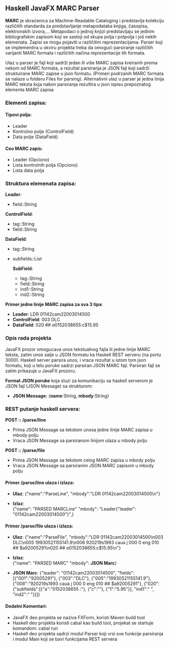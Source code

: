 ## Haskell JavaFX MARC Parser

**MARC** je skraćenica za Machine-Readable Cataloging i predstavlja kolekciju različitih standarda za predstavljanje metapodataka knjiga, časopisa, elektronskih izvora,... Metapodaci o jednoj knjizi predstavljaju se jednim bibliografskim zapisom koji se sastoji od skupa polja i potpolja i još nekih elemenata. Zapisi se mogu pojaviti u različitim reprezentacijama. Parser koji se implementira u okviru projekta treba da omogući parsiranje različitih varijanti MARC formata i različitih načina reprezentacije tih formata.

Ulaz u parser je fajl koji sadrži jedan ili više MARC zapisa kreiranih prema nekom od MARC formata, a rezultat parsiranja je JSON fajl koji sadrži struktuirane MARC zapise u json formatu.
(Primeri podrzanih MARC formata se nalaze u folderu Files for parsing).
Alternativni ulaz u parser je jedna linija MARC teksta koja nakon parsiranja rezultira u json ispisu prepoznatog elementa MARC zapisa


### Elementi zapisa:

#### Tipovi polja:
- Leader
- Kontrolno polje (ControlField)
- Data polje (DataField)

#### Ceo MARC zapis:
- Leader (Opciono)
- Lista kontrolnih polja (Opciono)
- Lista data polja

### Struktura elemenata zapisa:
**Leader**:
- field::String

**ControlField**:
- tag::String
- field::String

**DataField**:
- tag::String
- subfields::List<SubField>

    **SubField**:
    - tag::String
    - field::String
    - ind1::String
    - ind2::String


**Primer jedne linije MARC zapisa za sva 3 tipa**:
- **Leader**: LDR 01142cam22003014500
- **ControlField**: 003 DLC
- **DataField**: 020 ## $a0152038655 :$c$15.95

### Opis rada projekta
JavaFX prozor omogucava unos tekstualnog fajla ili jedne linije MARC teksta, zatim
unos salje u JSON formatu ka Haskell REST serveru (na portu 3000). Haskell server parsira unos, i vraca rezultat u istom tom json formatu, koji u telu poruke sadrzi parsiran JSON MARC fajl. Parsiran fajl se zatim prikazuje u JavaFX prozoru.


**Format JSON poruke** koja sluzi za komunikaciju sa haskell serverom je JSON fajl (JSON Message) sa strukturom:
- **JSON Message:** {**name**:String, **mbody**:String}

### REST putanje haskell servera:

**POST  ::  /parse/line** 

- Prima JSON Message sa tekstom unosa jedne linije MARC zapisa u mbody polju
- Vraca JSON Message sa parsiranom linijom ulaza u mbody polju

**POST  ::  /parse/file** 

- Prima JSON Message sa tekstom celog MARC zapisa u mbody polju
- Vraca JSON Message sa parsiranim JSON MARC zapisom u mbody polju


#### Primer /parse/line ulaza i izlaza:
- **Ulaz**: 
    {"name":"ParseLine",
    "mbody":"LDR 01142cam22003014500\n"}

- **Izlaz**:  
    {"name": "PARSED MARCLine"
    "mbody": "Leader{"leader": "01142cam22003014500"}",}

#### Primer /parse/file ulaza i izlaza:
 - **Ulaz**: 
    {"name":"ParseFile",
    "mbody":"LDR 01142cam22003014500\n003 DLC\n005 19930521155141.9\n008 920219s1993 caua j 000 0 eng 010 ## $a92005291\n020 ## $a0152038655 :$c$15.95\n"}

- **Izlaz**:  
    {"name": "PARSED MARC"
    "mbody": **JSON Marc**}

- **JSON Marc**: 
    {"leader": "01142cam22003014500",
    "fields": [{"001":"92005291"},
    {"003":"DLC"},
    {"005":"19930521155141.9"},
    {"008":"920219s1993 caua j 000 0 eng 010 ## $a92005291"},
    {"020":{"subfields":[{"a":"0152038655 :"},
    {"c":""},
    {"1":"5.95"}],
    "ind1":" ",
    "ind2":" "}}]}


#### Dodatni Komentari:
- JavaFX deo projekta se naziva FXForm, koristi Maven build tool
- Haskell deo projekta koristi cabal kao build tool, projekat se startuje komandom: cabal run
- Haskell deo projekta sadrzi modul Parser koji vrsi sve funkcije parsiranja i modul Main koji se bavi funkcijama REST servera